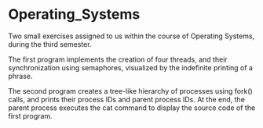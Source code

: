 # Operating_Systems
Two small exercises assigned to us within the course of Operating Systems, during the third semester.

The first program implements the creation of four threads, and their synchronization using semaphores, visualized by the indefinite printing of a phrase.

The second program creates a tree-like hierarchy of processes using fork() calls, and prints their process IDs and parent process IDs. At the end, the parent process executes the cat command to display the source code of the first program.
